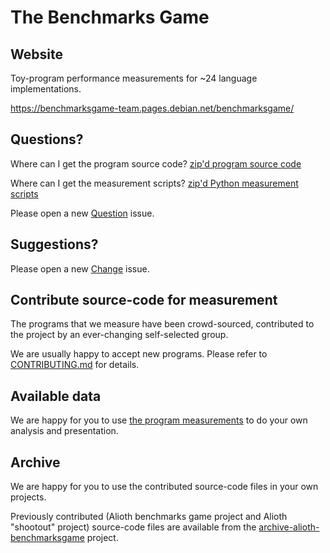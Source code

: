 The Benchmarks Game
===================

Website
-------

Toy-program performance measurements for ~24 language implementations.

https://benchmarksgame-team.pages.debian.net/benchmarksgame/

Questions?
----------

Where can I get the program source code? 
[zip'd program source code](/public/download/benchmarksgame-sourcecode.zip)

Where can I get the measurement scripts? 
[zip'd Python measurement scripts](/public/download/benchmarksgame-script.zip)

Please open a new [Question](https://salsa.debian.org/benchmarksgame-team/benchmarksgame/issues/new?issuable_template=Question) issue.


Suggestions?
------------

Please open a new [Change](https://salsa.debian.org/benchmarksgame-team/benchmarksgame/issues/new?issuable_template=Change) issue.


Contribute source-code for measurement
--------------------------------------

The programs that we measure have been crowd-sourced, contributed to the project by an ever-changing self-selected group.

We are usually happy to accept new programs. Please refer to [CONTRIBUTING.md](/CONTRIBUTING.md) for details.

Available data
--------------

We are happy for you to use [the program measurements](/public/data/) to do your own analysis and presentation.


Archive
-------

We are happy for you to use the contributed source-code files in your own projects.

Previously contributed (Alioth benchmarks game project and Alioth "shootout" project) source-code files are available from the [archive-alioth-benchmarksgame](https://salsa.debian.org/benchmarksgame-team/archive-alioth-benchmarksgame) project.
